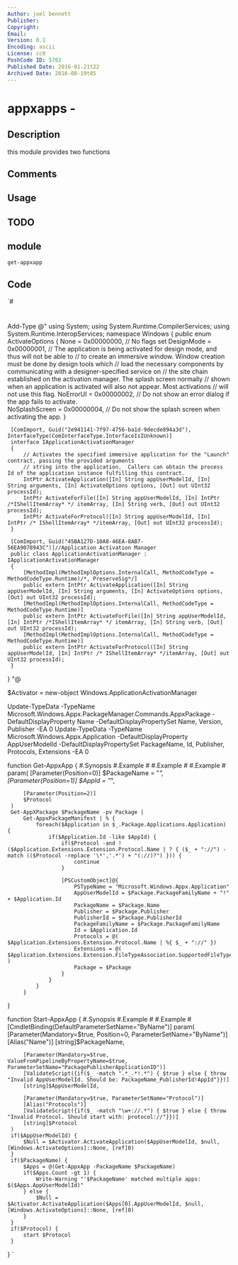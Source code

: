 ```yaml
---
Author: joel bennett
Publisher: 
Copyright: 
Email: 
Version: 0.1
Encoding: ascii
License: cc0
PoshCode ID: 5702
Published Date: 2016-01-21t22
Archived Date: 2016-08-19t05
---
```


# appxapps - 

## Description

this module provides two functions

## Comments



## Usage



## TODO



## module

`get-appxapp`

## Code

`#
 #
 
 
 
 Add-Type @"
 using System;
 using System.Runtime.CompilerServices;
 using System.Runtime.InteropServices;
 namespace Windows {
     public enum ActivateOptions
     {
         None = 0x00000000,  // No flags set
         DesignMode = 0x00000001,  // The application is being activated for design mode, and thus will not be able to
         // to create an immersive window. Window creation must be done by design tools which
         // load the necessary components by communicating with a designer-specified service on
         // the site chain established on the activation manager.  The splash screen normally
         // shown when an application is activated will also not appear.  Most activations
         // will not use this flag.
         NoErrorUI = 0x00000002,  // Do not show an error dialog if the app fails to activate.                                
         NoSplashScreen = 0x00000004,  // Do not show the splash screen when activating the app.
     }
 
     [ComImport, Guid("2e941141-7f97-4756-ba1d-9decde894a3d"), InterfaceType(ComInterfaceType.InterfaceIsIUnknown)]
     interface IApplicationActivationManager
     {
         // Activates the specified immersive application for the "Launch" contract, passing the provided arguments
         // string into the application.  Callers can obtain the process Id of the application instance fulfilling this contract.
         IntPtr ActivateApplication([In] String appUserModelId, [In] String arguments, [In] ActivateOptions options, [Out] out UInt32 processId);
         IntPtr ActivateForFile([In] String appUserModelId, [In] IntPtr /*IShellItemArray* */ itemArray, [In] String verb, [Out] out UInt32 processId);
         IntPtr ActivateForProtocol([In] String appUserModelId, [In] IntPtr /* IShellItemArray* */itemArray, [Out] out UInt32 processId);
     }
 
     [ComImport, Guid("45BA127D-10A8-46EA-8AB7-56EA9078943C")]//Application Activation Manager
     public class ApplicationActivationManager : IApplicationActivationManager
     {
         [MethodImpl(MethodImplOptions.InternalCall, MethodCodeType = MethodCodeType.Runtime)/*, PreserveSig*/]
         public extern IntPtr ActivateApplication([In] String appUserModelId, [In] String arguments, [In] ActivateOptions options, [Out] out UInt32 processId);
         [MethodImpl(MethodImplOptions.InternalCall, MethodCodeType = MethodCodeType.Runtime)]
         public extern IntPtr ActivateForFile([In] String appUserModelId, [In] IntPtr /*IShellItemArray* */ itemArray, [In] String verb, [Out] out UInt32 processId);
         [MethodImpl(MethodImplOptions.InternalCall, MethodCodeType = MethodCodeType.Runtime)]
         public extern IntPtr ActivateForProtocol([In] String appUserModelId, [In] IntPtr /* IShellItemArray* */itemArray, [Out] out UInt32 processId);
     }
 }
 "@
 
 $Activator = new-object Windows.ApplicationActivationManager
 
 Update-TypeData -TypeName Microsoft.Windows.Appx.PackageManager.Commands.AppxPackage -DefaultDisplayProperty Name -DefaultDisplayPropertySet Name, Version, Publisher -EA 0
 Update-TypeData -TypeName Microsoft.Windows.Appx.Application -DefaultDisplayProperty AppUserModelId -DefaultDisplayPropertySet PackageName, Id, Publisher, Protocols, Extensions -EA 0
 
 function Get-AppxApp {
     #.Synopsis
     #.Example
     #
     #.Example
     #
     #.Example
     #
     param(
         [Parameter(Position=0)]
         $PackageName = "*",
         [Parameter(Position=1)]
         $AppId = "*",
 
         [Parameter(Position=2)]
         $Protocol
     )
     Get-AppXPackage $PackageName -pv Package |
         Get-AppxPackageManifest | % { 
             foreach($Application in $_.Package.Applications.Application) {
                 if($Application.Id -like $AppId) {
                     if($Protocol -and !($Application.Extensions.Extension.Protocol.Name | ? { ($_ + "://") -match (($Protocol -replace '\*','.*') + "(://)?") })) {
                         continue
                     }
 
                     [PSCustomObject]@{
                         PSTypeName = "Microsoft.Windows.Appx.Application"
                         AppUserModelId = $Package.PackageFamilyName + "!" + $Application.Id
                         PackageName = $Package.Name
                         Publisher = $Package.Publisher
                         PublisherId = $Package.PublisherId
                         PackageFamilyName = $Package.PackageFamilyName
                         Id = $Application.Id
                         Protocols = @( $Application.Extensions.Extension.Protocol.Name | %{ $_ + "://" })
                         Extensions = @( $Application.Extensions.Extension.FileTypeAssociation.SupportedFileTypes.FileType )
                         Package = $Package
                     }
                 }
             }
         }
 }
 
 
 function Start-AppxApp {
     #.Synopsis
     #.Example
     #
     #.Example
     #
     [CmdletBinding(DefaultParameterSetName="ByName")]
     param(
         [Parameter(Mandatory=$true, Position=0, ParameterSetName="ByName")]
         [Alias("Name")]
         [string]$PackageName,
 
         [Parameter(Mandatory=$true, ValueFromPipelineByPropertyName=$true, ParameterSetName="PackagePublisherApplicationID")]
         [ValidateScript({if($_ -match ".*_.*!.*") { $true } else { throw "Invalid AppUserModelId. Should be: PackageName_PublisherId!AppId"}})]
         [string]$AppUserModelId,
 
         [Parameter(Mandatory=$true, ParameterSetName="Protocol")]
         [Alias("Protocols")]
         [ValidateScript({if($_ -match "\w+://.*") { $true } else { throw "Invalid Protocol. Should start with: protocol://"}})]
         [string]$Protocol
     )
     if($AppUserModelId) {
         $Null = $Activator.ActivateApplication($AppUserModelId, $null, [Windows.ActivateOptions]::None, [ref]0)
     }
     if($PackageName) {
         $Apps = @(Get-AppxApp -PackageName $PackageName)
         if($Apps.Count -gt 1) {
             Write-Warning "'$PackageName' matched multiple apps: $($Apps.AppUserModelId)"
         } else {
             $Null = $Activator.ActivateApplication($Apps[0].AppUserModelId, $null, [Windows.ActivateOptions]::None, [ref]0)
         }
     }
     if($Protocol) {
         start $Protocol
     }
 }
`

